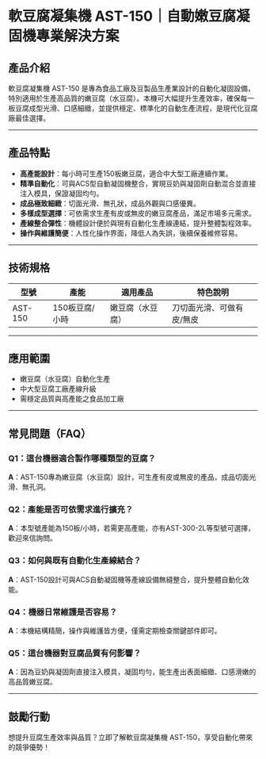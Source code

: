 # 軟豆腐凝集機 AST-150｜自動嫩豆腐凝固機專業解決方案

## 產品介紹

軟豆腐凝集機 AST-150 是專為食品工廠及豆製品生產業設計的自動化凝固設備，特別適用於生產高品質的嫩豆腐（水豆腐）。本機可大幅提升生產效率，確保每一板豆腐成型光滑、口感細緻，並提供穩定、標準化的自動生產流程，是現代化豆腐廠最佳選擇。

---

## 產品特點

- **高產能設計**：每小時可生產150板嫩豆腐，適合中大型工廠連續作業。
- **精準自動化**：可與ACS型自動凝固機整合，實現豆奶與凝固劑自動混合並直接注入模具，保證凝固均勻。
- **成品極致細緻**：切面光滑、無孔狀，成品外觀與口感優異。
- **多樣成型選擇**：可依需求生產有皮或無皮的嫩豆腐產品，滿足市場多元需求。
- **產線整合彈性**：機體設計便於與現有自動化生產線連結，提升整體製程效率。
- **操作與維護簡便**：人性化操作界面，降低人為失誤，後續保養維修容易。

---

## 技術規格

| 型號    | 產能                | 適用產品         | 特色說明               |
| ------- | ------------------- | ---------------- | ---------------------- |
| AST-150 | 150板豆腐/小時      | 嫩豆腐（水豆腐） | 刀切面光滑、可做有皮/無皮 |

---

## 應用範圍

- 嫩豆腐（水豆腐）自動化生產
- 中大型豆腐工廠產線升級
- 需穩定品質與高產能之食品加工廠

---

## 常見問題（FAQ）

### Q1：這台機器適合製作哪種類型的豆腐？
**A**：AST-150專為嫩豆腐（水豆腐）設計，可生產有皮或無皮的產品，成品切面光滑、無孔洞。

### Q2：產能是否可依需求進行擴充？
**A**：本型號產能為150板/小時，若需更高產能，亦有AST-300-2L等型號可選擇，歡迎來信詢問。

### Q3：如何與既有自動化生產線結合？
**A**：AST-150設計可與ACS自動凝固機等產線設備無縫整合，提升整體自動化效能。

### Q4：機器日常維護是否容易？
**A**：本機結構精簡，操作與維護皆方便，僅需定期檢查關鍵部件即可。

### Q5：這台機器對豆腐品質有何影響？
**A**：因為豆奶與凝固劑直接注入模具，凝固均勻，能生產出表面細緻、口感滑嫩的高品質嫩豆腐。

---

## 鼓勵行動

想提升豆腐生產效率與品質？立即了解軟豆腐凝集機 AST-150，享受自動化帶來的競爭優勢！
